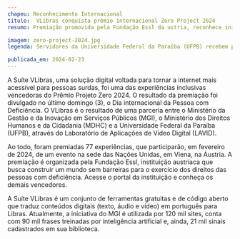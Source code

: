 ```yaml
---
chapeu: Reconhecimento Internacional
titulo:  VLibras conquista prêmio internacional Zero Project 2024
resumo: Premiação promovida pela Fundação Essl da ustria, reconhece iniciativas que removem barreiras para pessoas com deficiência.

imagem: zero-project-2024.jpg
legenda: Servidores da Universidade Federal da Paraíba (UFPB) recebem prêmio Project Zero 2024.

publicada_em: 2024-02-23
---
```


A Suíte VLibras, uma solução digital voltada para tornar a internet mais acessível para pessoas surdas, foi uma das experiências inclusivas vencedoras do Prêmio Projeto Zero 2024. O resultado da premiação foi divulgado no último domingo (3), o Dia internacional da Pessoa com Deficiência. O VLibras é o resultado de uma parceria entre o Ministério da Gestão e da Inovação em Serviços Públicos (MGI), o Ministério dos Direitos Humanos e da Cidadania (MDHC) e a Universidade Federal da Paraíba (UFPB), através do Laboratório de Aplicações de Vídeo Digital (LAVID).

Ao todo, foram premiadas 77 experiências, que participarão, em fevereiro de 2024, de um evento na sede das Nações Unidas, em Viena, na Áustria. A premiação é organizada pela Fundação Essl, instituição austríaca que busca construir um mundo sem barreiras para o exercício dos direitos das pessoas com deficiência. Acesse o portal da instituição e conheça os demais vencedores.

A Suíte VLibras é um conjunto de ferramentas gratuitas e de código aberto que traduz conteúdos digitais (texto, áudio e vídeo) em português para Libras. Atualmente, a iniciativa do MGI é utilizada por 120 mil sites, conta com 90 mil frases treinadas por inteligência artificial e, ainda, 21 mil sinais cadastrados em sua biblioteca.